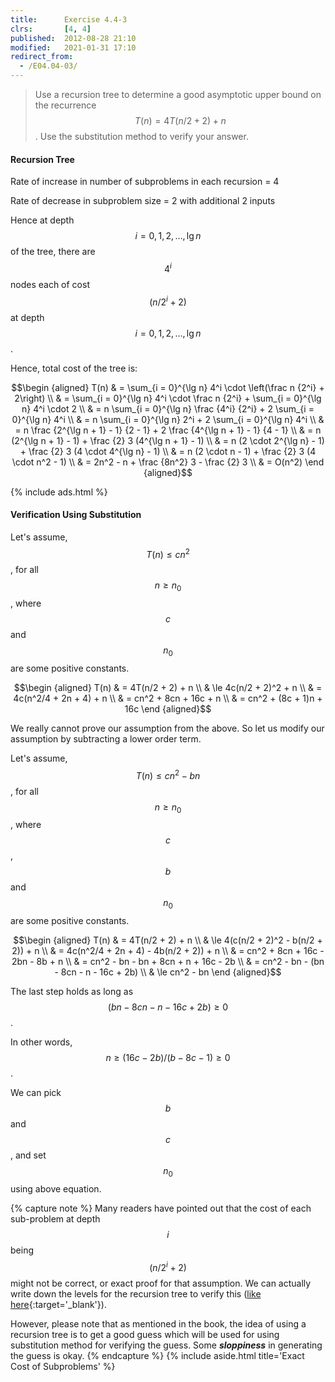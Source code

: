```yaml
---
title:      Exercise 4.4-3
clrs:       [4, 4]
published:  2012-08-28 21:10
modified:   2021-01-31 17:10
redirect_from:
  - /E04.04-03/
---
```


> Use a recursion tree to determine a good asymptotic upper bound on the recurrence $$T(n) = 4T(n/2 + 2) + n$$. Use the substitution method to verify your answer.

#### Recursion Tree

Rate of increase in number of subproblems in each recursion = 4

Rate of decrease in subproblem size = 2 with additional 2 inputs

Hence at depth $$i = 0, 1, 2, \dots, \lg n$$ of the tree, there are $$4^i$$ nodes each of cost $$(n/2^i + 2)$$ at depth $$i = 0, 1, 2, \dots, \lg n$$.

Hence, total cost of the tree is:

$$\begin {aligned}
T(n) & = \sum_{i = 0}^{\lg n} 4^i \cdot \left(\frac n {2^i} + 2\right) \\
     & = \sum_{i = 0}^{\lg n} 4^i \cdot \frac n {2^i} + \sum_{i = 0}^{\lg n} 4^i \cdot 2 \\
     & = n \sum_{i = 0}^{\lg n} \frac {4^i} {2^i} + 2 \sum_{i = 0}^{\lg n} 4^i \\
     & = n \sum_{i = 0}^{\lg n} 2^i + 2 \sum_{i = 0}^{\lg n} 4^i \\
     & = n \frac {2^{\lg n + 1} - 1} {2 - 1} + 2 \frac {4^{\lg n + 1} - 1} {4 - 1} \\
     & = n (2^{\lg n + 1} - 1) + \frac {2} 3 (4^{\lg n + 1} - 1) \\
     & = n (2 \cdot 2^{\lg n} - 1) + \frac {2} 3 (4 \cdot 4^{\lg n} - 1) \\
     & = n (2 \cdot n - 1) + \frac {2} 3 (4 \cdot n^2 - 1) \\
     & = 2n^2 - n + \frac {8n^2} 3 - \frac {2} 3 \\
     & = O(n^2)
\end {aligned}$$

{% include ads.html %}

#### Verification Using Substitution

Let's assume, $$T(n) \le cn^2$$, for all $$n \ge n_0$$, where $$c$$ and $$n_0$$ are some positive constants.

$$\begin {aligned}
T(n) & = 4T(n/2 + 2) + n \\
     & \le 4c(n/2 + 2)^2 + n \\
     & = 4c(n^2/4 + 2n + 4) + n \\
     & = cn^2 + 8cn + 16c + n \\
     & = cn^2 + (8c + 1)n + 16c
\end {aligned}$$

We really cannot prove our assumption from the above. So let us modify our assumption by subtracting a lower order term.

Let's assume, $$T(n) \le cn^2 - bn$$, for all $$n \ge n_0$$, where $$c$$, $$b$$ and $$n_0$$ are some positive constants.

$$\begin {aligned}
T(n) & = 4T(n/2 + 2) + n \\
     & \le 4(c(n/2 + 2)^2 - b(n/2 + 2)) + n \\
     & = 4c(n^2/4 + 2n + 4) - 4b(n/2 + 2)) + n \\
     & = cn^2 + 8cn + 16c - 2bn - 8b + n \\
     & = cn^2 - bn - bn + 8cn + n + 16c - 2b \\
     & = cn^2 - bn - (bn - 8cn - n - 16c + 2b) \\
     & \le cn^2 - bn
\end {aligned}$$

The last step holds as long as $$(bn - 8cn - n - 16c + 2b) \ge 0$$.

In other words, $$n \ge (16c - 2b)/(b - 8c - 1) \ge 0$$.

We can pick $$b$$ and $$c$$, and set $$n_0$$ using above equation.

{% capture note %}
Many readers have pointed out that the cost of each sub-problem at depth $$i$$ being $$(n/2^i + 2)$$ might not be correct, or exact proof for that assumption. We can actually write down the levels for the recursion tree to verify this ([like here](https://donrwalsh.github.io/CLRS/solutions/04/e4.4-3.html 'Recursion tree for E04.04-03'){:target='_blank'}).

However, please note that as mentioned in the book, the idea of using a recursion tree is to get a good guess which will be used for using substitution method for verifying the guess. Some ***sloppiness*** in generating the guess is okay.
{% endcapture %}
{% include aside.html title='Exact Cost of Subproblems' %}
